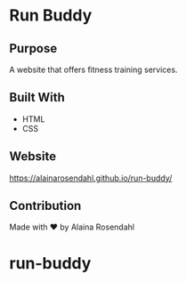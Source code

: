 # Run Buddy

## Purpose
A website that offers fitness training services.

## Built With
* HTML
* CSS

## Website
 https://alainarosendahl.github.io/run-buddy/

## Contribution
Made with ❤️ by Alaina Rosendahl
# run-buddy


